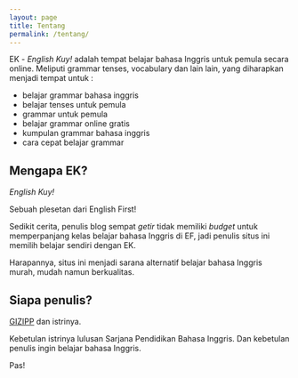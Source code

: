 ```yaml
---
layout: page
title: Tentang
permalink: /tentang/
---
```


EK - *English Kuy!* adalah tempat belajar bahasa Inggris untuk pemula secara online. Meliputi grammar tenses, vocabulary dan lain lain, yang diharapkan menjadi tempat untuk :

- belajar grammar bahasa inggris
- belajar tenses untuk pemula
- grammar untuk pemula
- belajar grammar online gratis
- kumpulan grammar bahasa inggris
- cara cepat belajar grammar

## Mengapa EK?

*English Kuy!*

Sebuah plesetan dari English First!

Sedikit cerita, penulis blog sempat *getir* tidak memiliki *budget* untuk memperpanjang kelas belajar bahasa Inggris di EF, jadi penulis situs ini memilih belajar sendiri dengan EK.

Harapannya, situs ini menjadi sarana alternatif belajar bahasa Inggris murah, mudah namun berkualitas.


## Siapa penulis?

[GIZIPP](https://gizipp.com) dan istrinya.

Kebetulan istrinya lulusan Sarjana Pendidikan Bahasa Inggris. Dan kebetulan penulis ingin belajar bahasa Inggris.

Pas!
